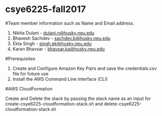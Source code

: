 # csye6225-fall2017

#Team member information such as Name and Email address.

1. Nikita Dulani - dulani.n@husky.neu.edu
2. Bhavesh Sachdev - sachdev.b@husky.neu.edu
3. Ekta Singh - singh.ek@husky.neu.edu
4. Karan Bhavsar - bhavsar.ka@husky.neu.edu

#Prerequisites  

1. Create and Configure Amazon Key Pairs and save the credentials.csv file for future use                                  
2. Install the AWS Command Line Interface (CLI)

#AWS CloudFormation

Create and Delete the stack by passing the stack name as an input for create-csye6225-cloudformation-stack.sh and delete-csye6225-cloudformation-stack.sh




